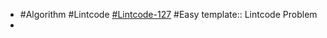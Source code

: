 - #Algorithm #Lintcode [#Lintcode-127](https://www.lintcode.com/problem/127/) #Easy
  template:: Lintcode Problem
-